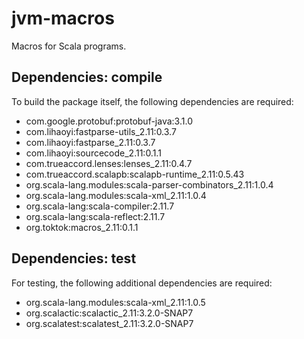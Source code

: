 # jvm-macros

Macros for Scala programs.

## Dependencies: compile

To build the package itself, the following dependencies are required:

- com.google.protobuf:protobuf-java:3.1.0
- com.lihaoyi:fastparse-utils_2.11:0.3.7
- com.lihaoyi:fastparse_2.11:0.3.7
- com.lihaoyi:sourcecode_2.11:0.1.1
- com.trueaccord.lenses:lenses_2.11:0.4.7
- com.trueaccord.scalapb:scalapb-runtime_2.11:0.5.43
- org.scala-lang.modules:scala-parser-combinators_2.11:1.0.4
- org.scala-lang.modules:scala-xml_2.11:1.0.4
- org.scala-lang:scala-compiler:2.11.7
- org.scala-lang:scala-reflect:2.11.7
- org.toktok:macros_2.11:0.1.1

## Dependencies: test

For testing, the following additional dependencies are required:

- org.scala-lang.modules:scala-xml_2.11:1.0.5
- org.scalactic:scalactic_2.11:3.2.0-SNAP7
- org.scalatest:scalatest_2.11:3.2.0-SNAP7
